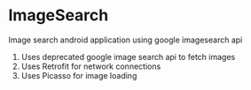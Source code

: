 # ImageSearch
Image search android application using google imagesearch api

1) Uses deprecated google image search api to fetch images  
2) Uses Retrofit for network connections  
3) Uses Picasso for image loading  


